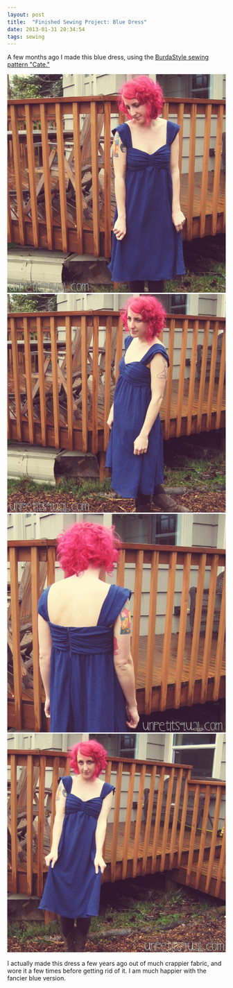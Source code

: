 ```yaml
---
layout: post
title:  "Finished Sewing Project: Blue Dress"
date: 2013-01-31 20:34:54
tags: sewing
---
```

A few months ago I made this blue dress, using the [BurdaStyle sewing pattern "Cate."](http://www.burdastyle.com/pattern_store/patterns/cate)

![Sewing Project: Blue Dress](/uploads/2013/01/buradstyle-dress-cate-front03.jpg)
![Sewing Project: Blue Dress](/uploads/2013/01/burdastyle-dress-cate-front01.jpg)
![Sewing Project: Blue Dress](/uploads/2013/01/buradstyle-dress-cate-back.jpg)
![Sewing Project: Blue Dress](/uploads/2013/01/burdastyle-dress-cate-front02.jpg)

I actually made this dress a few years ago out of much crappier fabric, and wore it a few times before getting rid of it. I am much happier with the fancier blue version.
